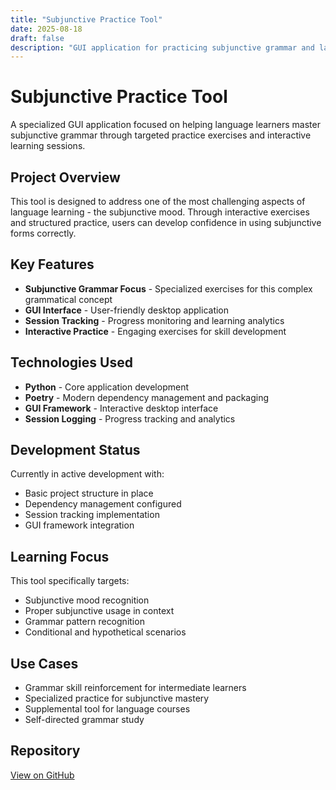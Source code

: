 ```yaml
---
title: "Subjunctive Practice Tool"
date: 2025-08-18
draft: false
description: "GUI application for practicing subjunctive grammar and language skills"
---
```


# Subjunctive Practice Tool

A specialized GUI application focused on helping language learners master subjunctive grammar through targeted practice exercises and interactive learning sessions.

## Project Overview

This tool is designed to address one of the most challenging aspects of language learning - the subjunctive mood. Through interactive exercises and structured practice, users can develop confidence in using subjunctive forms correctly.

## Key Features

- **Subjunctive Grammar Focus** - Specialized exercises for this complex grammatical concept
- **GUI Interface** - User-friendly desktop application
- **Session Tracking** - Progress monitoring and learning analytics
- **Interactive Practice** - Engaging exercises for skill development

## Technologies Used

- **Python** - Core application development
- **Poetry** - Modern dependency management and packaging
- **GUI Framework** - Interactive desktop interface
- **Session Logging** - Progress tracking and analytics

## Development Status

Currently in active development with:
- Basic project structure in place
- Dependency management configured
- Session tracking implementation
- GUI framework integration

## Learning Focus

This tool specifically targets:
- Subjunctive mood recognition
- Proper subjunctive usage in context
- Grammar pattern recognition
- Conditional and hypothetical scenarios

## Use Cases

- Grammar skill reinforcement for intermediate learners
- Specialized practice for subjunctive mastery
- Supplemental tool for language courses
- Self-directed grammar study

## Repository

[View on GitHub](https://github.com/bjpl/subjunctive_practice)